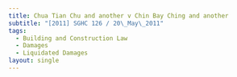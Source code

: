 ```yaml
---
title: Chua Tian Chu and another v Chin Bay Ching and another
subtitle: "[2011] SGHC 126 / 20\_May\_2011"
tags:
  - Building and Construction Law
  - Damages
  - Liquidated Damages
layout: single
---
```


